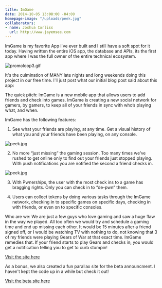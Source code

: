 ```yaml
---
title: ImGame
date: 2014-10-05 13:08:00 -04:00
homepage-image: "/uploads/peek.jpg"
collaborators:
- name: Joshua Corliss
  url: http://www.jayemsee.com
---
```


ImGame is my favorite App i've ever built and I still have a soft spot for it today. Having written the entire iOS app, the database and APIs, its the first app where I was the full owner of the entire technical ecosystem.

![promoloop3.gif](/uploads/promoloop3.gif)

It's the culmination of MANY late nights and long weekends doing this project in our free time. I'll just post what our initial blog post said about this app:

The quick pitch:  ImGame is a new mobile app that allows users to add friends and check into games.  ImGame is creating a new social network for gamers, by gamers, to keep all of your friends in sync with who’s playing what, and when. 

ImGame has the following features:

1) See what your friends are playing, at any time. Get a visual history of what you and your friends have been playing, on any console.

![peek.jpg](http://imga.me/splash/img/slides/screens/02.png)


2) No more “just missing” the gaming session.  Too many times we’ve rushed to get online only to find out your friends just stopped playing.  With push notifications you are notified the second a friend checks in.

![peek.jpg](http://imga.me/splash/img/slides/screens/03.png)

3) With Pwnerships, the user with the most check ins to a game has bragging rights.  Only you can check in to “de-pwn” them.

4) Users can collect tokens by doing various tasks through the ImGame network, checking in to specific games on specific days, checking in with friends, or even on to specific consoles.

Who are we: We are just a few guys who love gaming and saw a huge flaw in the way we played.  All too often we would try and schedule a gaming time and end up missing each other.  It would be 15 minutes after a friend signed off, or I would be watching TV with nothing to do, not knowing that 3 of my friends were playing Gears of War at that exact time.  ImGame remedies that.  If your friend starts to play Gears and checks in, you would get a notification telling you to get to curb stompin!

[Visit the site here](http://imga.me)

As a bonus, we also created a fun parallax site for the beta announcment. I haven't kept the code up in a while but check it out!

[Visit the beta site here](http://imga.me/beta)